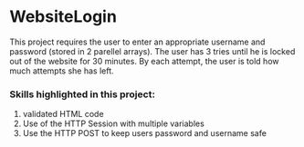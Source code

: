 # WebsiteLogin
This project requires the user to enter an appropriate username and password (stored in 2 parellel arrays). The user has 3 tries until he is locked out of the website for 30 minutes. By each attempt, the user is told how much attempts she has left.
### Skills highlighted in this project:
1) validated HTML code
2) Use of the HTTP Session with multiple variables
3) Use the HTTP POST to keep users password and username safe
